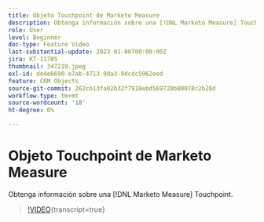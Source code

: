 ```yaml
---
title: Objeto Touchpoint de Marketo Measure
description: Obtenga información sobre una [!DNL Marketo Measure] Touchpoint.
role: User
level: Beginner
doc-type: Feature Video
last-substantial-update: 2023-01-06T00:00:00Z
jira: KT-11705
thumbnail: 347219.jpeg
exl-id: de4e6690-e7ab-4713-9da3-9dcdc5962eed
feature: CRM Objects
source-git-commit: 262cb13fa02b32f7918ebd569720b80078c2b28d
workflow-type: tm+mt
source-wordcount: '18'
ht-degree: 0%

---
```


# Objeto Touchpoint de Marketo Measure

Obtenga información sobre una [!DNL Marketo Measure] Touchpoint.

>[!VIDEO](https://video.tv.adobe.com/v/347219/?learn=on){transcript=true}

